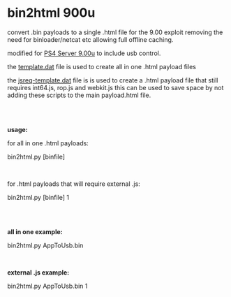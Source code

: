 # bin2html 900u

convert .bin payloads to a single .html file for the 9.00 exploit removing the need for binloader/netcat etc allowing full offline caching.

modified for <a href=https://github.com/stooged/PS4-Server-900u>PS4 Server 9.00u</a> to include usb control. 

the <a href=https://github.com/stooged/bin2html-900/blob/main/template.dat>template.dat</a> file is used to create all in one .html payload files

the <a href=https://github.com/stooged/bin2html-900/blob/main/jsreq-template.dat>jsreq-template.dat</a> file is is used to create a .html payload file that still requires int64.js, rop.js and webkit.js this can be used to save space by not adding these scripts to the main payload.html file.

<br><br>

<b>usage:</b>

for all in one .html payloads:

bin2html.py [binfile]

<br>

for .html payloads that will require external .js:

bin2html.py [binfile] 1

<br><br>

<b>all in one example:</b>

bin2html.py AppToUsb.bin

<br>

<b>external .js example:</b>

bin2html.py AppToUsb.bin 1